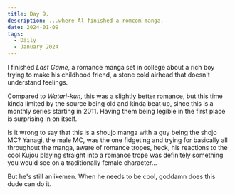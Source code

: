 ```yaml
---
title: Day 9.
description: ...where Al finished a romcom manga.
date: 2024-01-09
tags: 
  - Daily
  - January 2024
---
```

I finished *Last Game*, a romance manga set in college about a rich boy trying to make his childhood friend, a stone cold airhead that doesn't understand feelings.

Compared to *Watari-kun*, this was a slightly better romance, but this time kinda limited by the source being old and kinda beat up, since this is a monthly series starting in 2011. Having them being legible in the first place is surprising in on itself.

Is it wrong to say that this is a shoujo manga with a guy being the shojo MC? Yanagi, the male MC, was the one fidgeting and trying for basically all throughout the manga, aware of romance tropes, heck, his reactions to the cool Kujou playing straight into a romance trope was definitely something you would see on a traditionally female character...

But he's still an ikemen. When he needs to be cool, goddamn does this dude can do it.